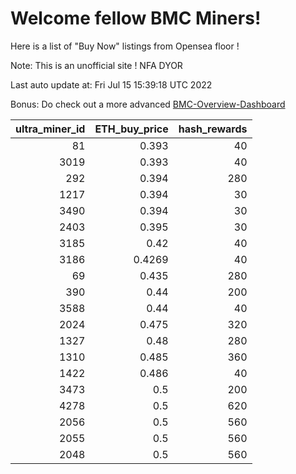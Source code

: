 # Welcome fellow BMC Miners!
Here is a list of "Buy Now" listings from Opensea floor !

Note: This is an unofficial site ! NFA DYOR

Last auto update at: Fri Jul 15 15:39:18 UTC 2022

Bonus: Do check out a more advanced [BMC-Overview-Dashboard](https://dune.com/defifunk/BMC-Overview-Dashboard)


|   ultra_miner_id |   ETH_buy_price |   hash_rewards |
|-----------------:|----------------:|---------------:|
|               81 |          0.393  |             40 |
|             3019 |          0.393  |             40 |
|              292 |          0.394  |            280 |
|             1217 |          0.394  |             30 |
|             3490 |          0.394  |             30 |
|             2403 |          0.395  |             30 |
|             3185 |          0.42   |             40 |
|             3186 |          0.4269 |             40 |
|               69 |          0.435  |            280 |
|              390 |          0.44   |            200 |
|             3588 |          0.44   |             40 |
|             2024 |          0.475  |            320 |
|             1327 |          0.48   |            280 |
|             1310 |          0.485  |            360 |
|             1422 |          0.486  |             40 |
|             3473 |          0.5    |            200 |
|             4278 |          0.5    |            620 |
|             2056 |          0.5    |            560 |
|             2055 |          0.5    |            560 |
|             2048 |          0.5    |            560 |